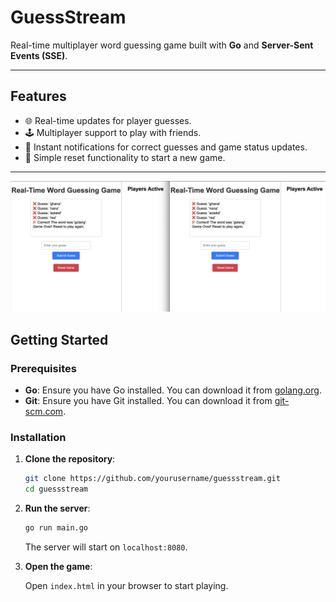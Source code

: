 # **GuessStream**

Real-time multiplayer word guessing game built with **Go** and **Server-Sent Events (SSE)**.

---

## **Features**

- 🌐 Real-time updates for player guesses.
- 🕹️ Multiplayer support to play with friends.
- 🎉 Instant notifications for correct guesses and game status updates.
- 🔄 Simple reset functionality to start a new game.

---

![Progress](./progress/Progress2.png)

## **Getting Started**

### Prerequisites

- **Go**: Ensure you have Go installed. You can download it from [golang.org](https://golang.org/dl/).
- **Git**: Ensure you have Git installed. You can download it from [git-scm.com](https://git-scm.com/).

### Installation

1. **Clone the repository**:

   ```sh
   git clone https://github.com/yourusername/guessstream.git
   cd guessstream
   ```

2. **Run the server**:

   ```sh
   go run main.go
   ```

   The server will start on `localhost:8080`.

3. **Open the game**:

   Open `index.html` in your browser to start playing.
